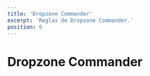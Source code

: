 ```yaml
---
title: 'Dropzone Commander'
excerpt: 'Reglas de Dropzone Commander.'
position: 0
---
```


# Dropzone Commander

<script setup>
  import { data as pages } from '/documents.data'
  const slug = '/es/dzc/'
  const filteredPages = pages.filter(page => page?.href.indexOf(slug) > -1)
  const selectedPages = [
    filteredPages.find(page => page.href == `${slug}contents.html`),
    filteredPages.find(page => page.href == `${slug}earth-2673.html`),
    filteredPages.find(page => page.href == `${slug}rules/`),
    filteredPages.find(page => page.href == `${slug}scenarios/`),
    filteredPages.find(page => page.href == `${slug}building-your-army.html`),
    filteredPages.find(page => page.href == `${slug}special-rules.html`),
    filteredPages.find(page => page.href == `${slug}glossary.html`),
    filteredPages.find(page => page.href == `${slug}faq.html`),
  ]
</script>

<CategoryCardsContainer :pages="selectedPages" />
